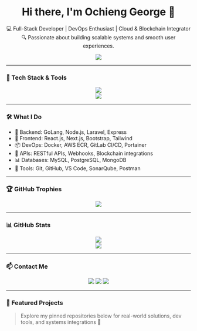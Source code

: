 <h1 align="center">Hi there, I'm Ochieng George 👋</h1>

<p align="center">
  💻 Full-Stack Developer | DevOps Enthusiast | Cloud & Blockchain Integrator  
  🔍 Passionate about building scalable systems and smooth user experiences.
</p>

<p align="center">
  <img src="https://readme-typing-svg.herokuapp.com?font=Fira+Code&size=20&pause=1000&color=00F7FF&center=true&vCenter=true&width=435&lines=Code+with+purpose+💡;Build+with+impact+🚀;Automate+everything+🛠️" />
</p>

---

### 🚀 Tech Stack & Tools

<p align="center">
  <img src="https://skillicons.dev/icons?i=react,nextjs,nodejs,laravel,go,python,js,ts,html,css,tailwind,bootstrap" />
  <br/>
  <img src="https://skillicons.dev/icons?i=php,mysql,postgres,mongodb,docker,aws,git,github,vscode" />
</p>

---

### 🛠️ What I Do

- 🧠 Backend: GoLang, Node.js, Laravel, Express
- 🎨 Frontend: React.js, Next.js, Bootstrap, Tailwind
- 📦 DevOps: Docker, AWS ECR, GitLab CI/CD, Portainer
- 🔗 APIs: RESTful APIs, Webhooks, Blockchain integrations
- 📊 Databases: MySQL, PostgreSQL, MongoDB
- 🔧 Tools: Git, GitHub, VS Code, SonarQube, Postman

---

### 🏆 GitHub Trophies

<p align="center">
  <img src="https://github-profile-trophy.vercel.app/?username=georgeodhiambo12&theme=dracula&margin-w=15&no-bg=true" />
</p>

---

### 📊 GitHub Stats

<p align="center">
  <img src="https://github-readme-stats.vercel.app/api?username=georgeodhiambo12&show_icons=true&theme=radical" />
  <br/>
  <img src="https://github-readme-stats.vercel.app/api/top-langs/?username=georgeodhiambo12&layout=compact&theme=radical" />
</p>

---

### 📫 Contact Me

<p align="center">
  <a href="mailto:ochi.george97@gmail.com"><img src="https://img.shields.io/badge/Gmail-D14836?style=for-the-badge&logo=gmail&logoColor=white" /></a>
  <a href="https://linkedin.com/in/george-ochieng-a3b9b1193/"><img src="https://img.shields.io/badge/LinkedIn-0077B5?style=for-the-badge&logo=linkedin&logoColor=white" /></a>
  <a href="https://github.com/georgeodhiambo12"><img src="https://img.shields.io/badge/GitHub-181717?style=for-the-badge&logo=github&logoColor=white" /></a>
</p>

---

### 📌 Featured Projects

> Explore my pinned repositories below for real-world solutions, dev tools, and systems integrations 🚀
